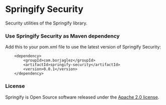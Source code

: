 # Springify Security #

Security utilities of the Springify library.

### Use Springify Security as Maven dependency
Add this to your pom.xml file to use the latest version of Springify Security:

        <dependency>
            <groupId>com.borjaglez</groupId>
            <artifactId>springify-security</artifactId>
            <version>0.0.1</version>
        </dependency>
 
### License
Springify is Open Source software released under the 
[Apache 2.0 license](https://www.apache.org/licenses/LICENSE-2.0.html).
